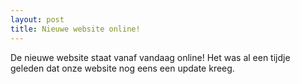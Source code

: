 ```yaml
---
layout: post
title: Nieuwe website online!
---
```


De nieuwe website staat vanaf vandaag online! Het was al een tijdje geleden dat onze website nog eens een update kreeg.
